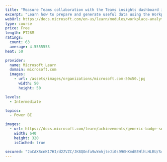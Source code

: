 ```yaml
---
title: "Measure Teams collaboration with the Teams insights dashboard in Workplace Analytics"
excerpt: "Learn how to prepare and generate useful data using the Workplace Analytics Power BI Teams insights dashboard.  Analyze Microsoft Teams adoption trends from the populated reports."
webUrl: https://docs.microsoft.com/en-us/learn/modules/workplace-analytics-teams-insights/
type: course
price: Free
length: PT28M
ratings:
  count: 63
  average: 4.5555553
heat: 50

provider:
  name: Microsoft Learn
  domain: microsoft.com
  images:
    - url: /assets/images/organizations/microsoft.com-50x50.jpg
      width: 50
      height: 50

levels:
  - Intermediate

topics:
  - Power BI

images:
  - url: https://docs.microsoft.com/learn/achievements/generic-badge-social.png
    width: 640
    height: 320
    isCached: true

secured: "2oCAX8cnK17HI/d2ZVZC/JK8QOnfa9wYmhjteJi0s99GHXmdBEHlhLHLBU/S4zv1zuiTeyadVmAVGiKH7dzl/FfkjeHpkqkeURfaunwwkipELAw8/dgMIarzrcNhzCrUX34pmbPJj3NvzQ60cd7ylBdXb+8Qtq1VBLEd+pEoIyAZJ0RxiZ8PjnBAW07s4p0e+AefqIB/35lFHOZGYKhj4gcb2TU10EZ3QZ+AigXSRq6Q4IufnfMuM5v1B3fCJb4vv7T7n+NKKDS0rtFQnjPnSDzGzLttTF7qsJoi8KznlOxD4KQvzNL9hf9lrW+1u8f4syLG+YHfah6P7wlSdiXfRs9Qoy3QLfYthgU8N+f1jQKhoTlRVtVUT1GwaC3x8bXWXTRI/uPgSfkFXhz17TVXfUQz9dRViWo39u4r92q/l5Q=;govh6xuTRWfqUxxIdnaZdA=="
---
```


